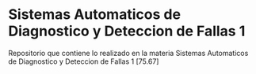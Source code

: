 # Sistemas Automaticos de Diagnostico y Deteccion de Fallas 1

Repositorio que contiene lo realizado en la materia Sistemas Automaticos de Diagnostico y Deteccion de Fallas 1 [75.67]
